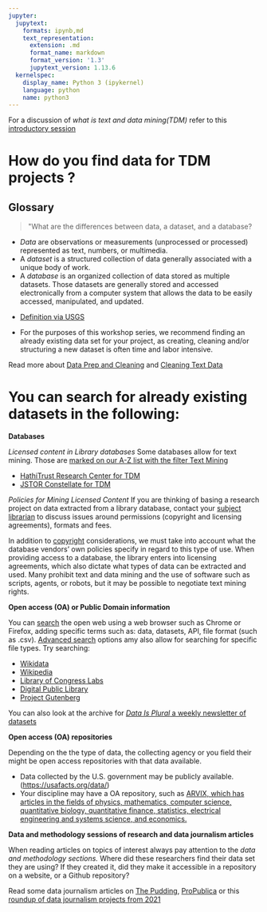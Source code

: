 ```yaml
---
jupyter:
  jupytext:
    formats: ipynb,md
    text_representation:
      extension: .md
      format_name: markdown
      format_version: '1.3'
      jupytext_version: 1.13.6
  kernelspec:
    display_name: Python 3 (ipykernel)
    language: python
    name: python3
---
```


For a discussion of *what is text and data mining(TDM)* refer to this [introductory session](https://github.com/SouthernMethodistUniversity/introTDM/blob/main/introTDM.md)


# How do you find data for TDM projects ?  

## Glossary
 > "What are the differences between data, a dataset, and a database?
  * *Data* are observations or measurements (unprocessed or processed) represented as text, numbers, or multimedia.
  * A *dataset* is a structured collection of data generally associated with a unique body of work.
  * A *database* is an organized collection of data stored as multiple datasets. Those datasets are generally stored and accessed electronically from a computer system that allows the data to be easily accessed, manipulated, and updated. 
  - [Definition via USGS](https://www.usgs.gov/faqs/what-are-differences-between-data-dataset-and-database#:~:text=Data%20are%20observations%20or%20measurements,a%20unique%20body%20of%20work.) 

* For the purposes of this workshop series, we recommend finding an already existing data set for your project, as  creating, cleaning and/or structuring a new dataset is often time and labor intensive. 

Read more about [Data Prep and Cleaning](https://digitalhumanities.berkeley.edu/data-prep-and-cleaning) and [Cleaning Text Data](https://medhieval.com/classes/hh2019/labs/cleaning-text-data/)

# You can search for already existing datasets in the following:

**Databases**

*Licensed content in Library databases*
Some databases allow for text mining. Those are [marked on our A-Z list with the filter Text Mining](https://guides.smu.edu/az.php?t=45104) 
* [HathiTrust Research Center for TDM](https://github.com/SouthernMethodistUniversity/introTDM/blob/main/Sections/HathiTrustResearchCenter.md)
* [JSTOR Constellate for TDM](https://github.com/SouthernMethodistUniversity/introTDM/blob/main/Sections/JSTORConstellate.md)

*Policies for Mining Licensed Content* 
If you are thinking of basing a research project on data extracted from a library database, contact your [subject librarian](https://www.smu.edu/libraries/help/librarian) to discuss issues around permissions (copyright and licensing agreements), formats and fees.

In addition to [copyright](https://www.smu.edu/Libraries/scholarship/copyright) considerations, we must take into account what the database vendors’ own policies specify in regard to this type of use. When providing access to a database, the library enters into licensing agreements, which also dictate what types of data can be extracted and used. Many prohibit text and data mining and the use of software such as scripts, agents, or robots, but it may be possible to negotiate text mining rights.

**Open access (OA) or Public Domain information**

You can [search](https://guides.smu.edu/internetsearching) the open web using a web browser such as Chrome or Firefox, adding specific terms such as: data, datasets, API, file format (such as .csv). [Advanced search](https://www.google.com/advanced_search) options amy also allow for searching for specific file types. 
Try searching: 
* [Wikidata](https://www.wikidata.org/wiki/Wikidata:Main_Page)
* [Wikipedia](https://en.wikipedia.org/wiki/Main_Page)
* [Library of Congress Labs](https://labs.loc.gov/)
* [Digital Public Library](https://dp.la/)
* [Project Gutenberg](https://www.gutenberg.org/)

You can also look at the archive for [*Data Is Plural* a weekly newsletter of datasets](https://www.data-is-plural.com/)

**Open access (OA) repositories**

Depending on the the type of data, the collecting agency or you field their might be open access repositories with that data available.
* Data collected by the U.S. government may be publicly available.(https://usafacts.org/data/)
* Your discipline may have a OA repository, such as [ARVIX, which has articles in the fields of physics, mathematics, computer science, quantitative biology, quantitative finance, statistics, electrical engineering and systems science, and economics.](https://arxiv.org/)

**Data and methodology sessions of research and data journalism articles**

When reading articles on topics of interest always pay attention to the *data and methodology sections.* Where did these researchers find their data set they are using? If they created it, did they make it accessible in a repository on a website, or a Github repository?

Read some data journalism articles on [The Pudding](https://pudding.cool/), [ProPublica](https://www.propublica.org/datastore/) or this [roundup of data journalism projects from 2021](https://datajournalism.com/read/blog/best-data-journalism-projects-2021)


<!---
Some information adapted from 
examples 
https://libguides.bc.edu/textdatamining/overview 

https://guides.nyu.edu/tdm/start 

https://guides.lib.uw.edu/research/text-mining --->
